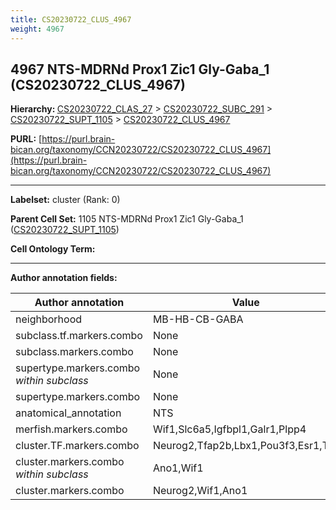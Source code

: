 ```yaml
---
title: CS20230722_CLUS_4967
weight: 4967
---
```

## 4967 NTS-MDRNd Prox1 Zic1 Gly-Gaba_1 (CS20230722_CLUS_4967)
<b>Hierarchy: </b>
[CS20230722_CLAS_27](../CS20230722_CLAS_27) >
[CS20230722_SUBC_291](../CS20230722_SUBC_291) >
[CS20230722_SUPT_1105](../CS20230722_SUPT_1105) >
[CS20230722_CLUS_4967](../CS20230722_CLUS_4967)

**PURL:** [https://purl.brain-bican.org/taxonomy/CCN20230722/CS20230722_CLUS_4967](https://purl.brain-bican.org/taxonomy/CCN20230722/CS20230722_CLUS_4967)

---


**Labelset:** cluster (Rank: 0)

**Parent Cell Set:** 1105 NTS-MDRNd Prox1 Zic1 Gly-Gaba_1 ([CS20230722_SUPT_1105](../CS20230722_SUPT_1105))



**Cell Ontology Term:** 

[MARKER GENES.]: #


---

[TRANSFERRED ANNOTATIONS.]: #


[AUTHOR ANNOTATION FIELDS.]: #


**Author annotation fields:**

| Author annotation | Value |
|-------------------|-------|
|neighborhood|MB-HB-CB-GABA|
|subclass.tf.markers.combo|None|
|subclass.markers.combo|None|
|supertype.markers.combo _within subclass_|None|
|supertype.markers.combo|None|
|anatomical_annotation|NTS|
|merfish.markers.combo|Wif1,Slc6a5,Igfbpl1,Galr1,Plpp4|
|cluster.TF.markers.combo|Neurog2,Tfap2b,Lbx1,Pou3f3,Esr1,Tox|
|cluster.markers.combo _within subclass_|Ano1,Wif1|
|cluster.markers.combo|Neurog2,Wif1,Ano1|

